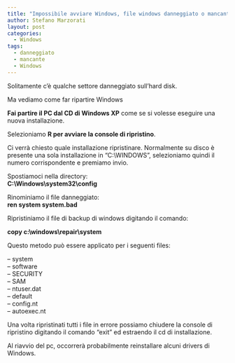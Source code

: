 ```yaml
---
title: "Impossibile avviare Windows, file windows danneggiato o mancante"
author: Stefano Marzorati
layout: post
categories:
  - Windows
tags:
  - danneggiato
  - mancante
  - Windows
---
```

Solitamente c&#8217;è qualche settore danneggiato sull&#8217;hard disk.

Ma vediamo come far ripartire Windows

**Fai partire il PC dal CD di Windows XP** come se si volesse eseguire una nuova installazione.

Selezioniamo **R per avviare la console di ripristino**.

Ci verrà chiesto quale installazione ripristinare. Normalmente su disco è presente una sola installazione in &#8220;C:\WINDOWS&#8221;, selezioniamo quindi il numero corrispondente e premiamo invio.

Spostiamoci nella directory:  
**C:\Windows\system32\config**

Rinominiamo il file danneggiato:  
**ren system system.bad**

Ripristiniamo il file di backup di windows digitando il comando:

**copy c:\windows\repair\system**

Questo metodo può essere applicato per i seguenti files:

&#8211; system  
&#8211; software  
&#8211; SECURITY  
&#8211; SAM  
&#8211; ntuser.dat  
&#8211; default  
&#8211; config.nt  
&#8211; autoexec.nt

Una volta ripristinati tutti i file in errore possiamo chiudere la console di ripristino digitando il comando &#8220;exit&#8221; ed estraendo il cd di installazione.

Al riavvio del pc, occorrerà probabilmente reinstallare alcuni drivers di Windows.
